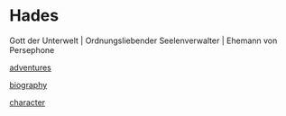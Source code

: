# Hades
Gott der Unterwelt | Ordnungsliebender Seelenverwalter | Ehemann von Persephone

[adventures](adventures.md)

[biography](biography.md)

[character](characteristics.txt)

